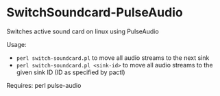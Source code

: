 # SwitchSoundcard-PulseAudio
Switches active sound card on linux using PulseAudio

Usage: 
- ```perl switch-soundcard.pl``` to move all audio streams to the next sink
- ```perl switch-soundcard.pl <sink-id>``` to move all audio streams to the given sink ID (ID as specified by pactl)

Requires: perl pulse-audio
